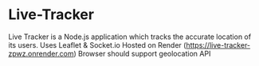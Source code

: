 # Live-Tracker
Live Tracker is a Node.js application which tracks the accurate location of its users.
Uses Leaflet & Socket.io
Hosted on Render (https://live-tracker-zpwz.onrender.com)
Browser should support geolocation API
